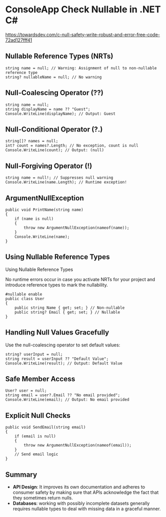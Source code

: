 # ConsoleApp Check Nullable in .NET C#

https://towardsdev.com/c-null-safety-write-robust-and-error-free-code-72ad127fff41

## Nullable Reference Types (NRTs)
```
string name = null; // Warning: Assignment of null to non-nullable reference type
string? nullableName = null; // No warning
```

## Null-Coalescing Operator (??)
```
string name = null;
string displayName = name ?? "Guest";
Console.WriteLine(displayName); // Output: Guest
```

## Null-Conditional Operator (?.)
```
string[]? names = null;
int? count = names?.Length; // No exception, count is null
Console.WriteLine(count); // Output: (null)
```

## Null-Forgiving Operator (!)
```
string name = null!; // Suppresses null warning
Console.WriteLine(name.Length); // Runtime exception!
```

## ArgumentNullException
```
public void PrintName(string name)
{
    if (name is null)
    {
        throw new ArgumentNullException(nameof(name));
    }
    Console.WriteLine(name);
}
```

## Using Nullable Reference Types

Using Nullable Reference Types

No runtime errors occur in case you activate NRTs for your project and introduce reference types to mark the nullability.

```
#nullable enable
public class User
{
    public string Name { get; set; } // Non-nullable
    public string? Email { get; set; } // Nullable
}
```

## Handling Null Values Gracefully

Use the null-coalescing operator to set default values:
```
string? userInput = null;
string result = userInput ?? "Default Value";
Console.WriteLine(result); // Output: Default Value
```

## Safe Member Access
```
User? user = null;
string email = user?.Email ?? "No email provided";
Console.WriteLine(email); // Output: No email provided
```

## Explicit Null Checks
```
public void SendEmail(string email)
{
    if (email is null)
    {
        throw new ArgumentNullException(nameof(email));
    }
    // Send email logic
}
```

## Summary
* **API Design**: It improves its own documentation and adheres to consumer safety by making sure that APIs acknowledge the fact that they sometimes return nulls.
* **Databases**: working with possibly incomplete datasets generally requires nullable types to deal with missing data in a graceful manner.
